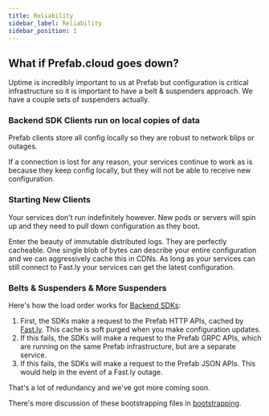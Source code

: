 ```yaml
---
title: Reliability
sidebar_label: Reliability
sidebar_position: 1
---
```


## What if Prefab.cloud goes down?

Uptime is incredibly important to us at Prefab but configuration is critical infrastructure so it is important to have a belt & suspenders approach.
We have a couple sets of suspenders actually.

### Backend SDK Clients run on local copies of data

Prefab clients store all config locally so they are robust to network blips or outages.

If a connection is lost for any reason, your services continue to work as is because they keep config locally, but they will not be able to receive new configuration.

### Starting New Clients

Your services don't run indefinitely however. New pods or servers will spin up and they need to pull down configuration as they boot.

Enter the beauty of immutable distributed logs. They are perfectly cacheable. One single blob of bytes can describe your entire configuration and we can aggressively cache this in CDNs. As long as your services can still connect to Fast.ly your services can get the latest configuration.

### Belts & Suspenders & More Suspenders

Here's how the load order works for [Backend SDKs](/docs/explanations/concepts/backend-sdks):

1. First, the SDKs make a request to the Prefab HTTP APIs, cached by [Fast.ly](https://Fast.ly). This cache is soft purged when you make configuration updates.
2. If this fails, the SDKs will make a request to the Prefab GRPC APIs, which are running on the same Prefab infrastructure, but are a separate service.
3. If this fails, the SDKs will make a request to the Prefab JSON APIs. This would help in the event of a Fast.ly outage.

That's a lot of redundancy and we've got more coming soon.

There's more discussion of these bootstrapping files in [bootstrapping](/docs/explanations/architecture/bootstrapping.md).
